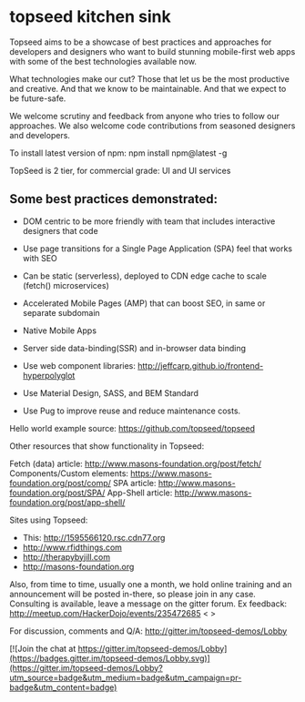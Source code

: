 # topseed kitchen sink

Topseed aims to be a showcase of best practices and approaches for developers and designers who want to build stunning mobile-first web apps with some of the best technologies available now.

What technologies make our cut? Those that let us be the most
productive and creative. And that we know to be maintainable. And that we expect 
to be future-safe.

We welcome scrutiny and feedback from anyone who tries to follow our approaches. 
We also welcome code contributions from seasoned designers and developers.

To install latest version of npm: npm install npm@latest -g

TopSeed is 2 tier, for commercial grade: UI and UI services

## Some best practices demonstrated:
- DOM centric to be more friendly with team that includes interactive designers that code
- Use page transitions for a Single Page Application (SPA) feel that works with SEO
- Can be static (serverless), deployed to CDN edge cache to scale (fetch() microservices)
- Accelerated Mobile Pages (AMP) that can boost SEO, in same or separate subdomain
- Native Mobile Apps 
- Server side data-binding(SSR) and in-browser data binding
- Use web component libraries: <http://jeffcarp.github.io/frontend-hyperpolyglot>

- Use Material Design, SASS, and BEM Standard
- Use Pug to improve reuse and reduce maintenance costs.

Hello world example source: <https://github.com/topseed/topseed>


Other resources that show functionality in Topseed:

Fetch (data) article: <http://www.masons-foundation.org/post/fetch/>
Components/Custom elements: <https://www.masons-foundation.org/post/comp/>
SPA article: <http://www.masons-foundation.org/post/SPA/>
App-Shell article: <http://www.masons-foundation.org/post/app-shell/>

Sites using Topseed:
- This: <http://1595566120.rsc.cdn77.org>
- <http://www.rfidthings.com>
- <http://therapybyjill.com>
- <http://masons-foundation.org>


Also, from time to time, usually one a month, we hold online training and an announcement will be posted in-there, so please join in any case. 
Consulting is available, leave a message on the gitter forum.
Ex feedback: <http://meetup.com/HackerDojo/events/235472685>
< >

For discussion, comments and Q/A: http://gitter.im/topseed-demos/Lobby

[![Join the chat at https://gitter.im/topseed-demos/Lobby](https://badges.gitter.im/topseed-demos/Lobby.svg)](https://gitter.im/topseed-demos/Lobby?utm_source=badge&utm_medium=badge&utm_campaign=pr-badge&utm_content=badge)

